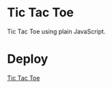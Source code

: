 # Tic Tac Toe

Tic Tac Toe using plain JavaScript.

# Deploy

[Tic Tac Toe](https://banesag.github.io/tictactoe/)
